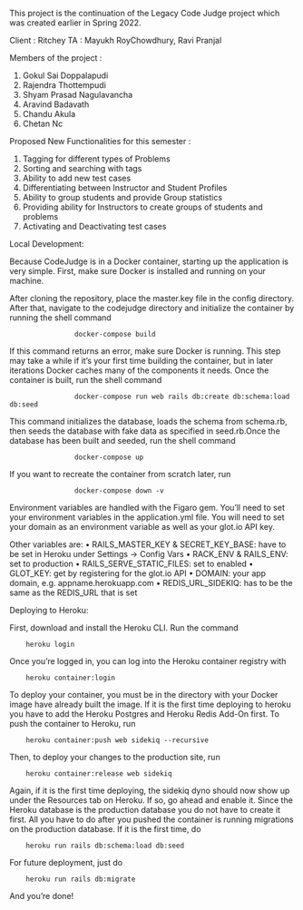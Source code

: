 
This project is the continuation of the Legacy Code Judge project which was created earlier in Spring 2022. 

Client : Ritchey
TA :  Mayukh RoyChowdhury, Ravi Pranjal

Members of the project :

1. Gokul Sai Doppalapudi
2. Rajendra Thottempudi
3. Shyam Prasad Nagulavancha
4. Aravind Badavath
5. Chandu Akula
6. Chetan Nc 


Proposed New Functionalities for this semester :

1. Tagging for different types of Problems
2. Sorting and searching with tags
3. Ability to add new test cases 
4. Differentiating between Instructor and Student Profiles
5. Ability to group students and provide Group statistics
6. Providing ability for Instructors to create groups of students and problems
7. Activating and Deactivating test cases

Local Development:

Because CodeJudge is in a Docker container, starting up the application is very simple. First, make sure Docker is installed and running on your machine.

After cloning the repository, place the master.key file in the config directory. After that, navigate to the codejudge directory and initialize the container by running the shell command

					docker-compose build
					
If this command returns an error, make sure Docker is running. This step may take a while if it’s your first time building the container, but in later
iterations Docker caches many of the components it needs. Once the container is built, run the shell command 
					
					docker-compose run web rails db:create db:schema:load db:seed
					
This command initializes the database, loads the schema from schema.rb, then seeds the database with fake data as specified in seed.rb.Once the database has been built and seeded, run the shell command

					docker-compose up
					
If you want to recreate the container from scratch later, run

					docker-compose down -v
					
Environment variables are handled with the Figaro gem. You’ll need to set your environment variables in the application.yml file. You will need to
set your domain as an environment variable as well as your glot.io API key.

Other variables are:
• RAILS_MASTER_KEY & SECRET_KEY_BASE: have to be set in Heroku
under Settings → Config Vars
• RACK_ENV & RAILS_ENV: set to production
• RAILS_SERVE_STATIC_FILES: set to enabled
• GLOT_KEY: get by registering for the glot.io API
• DOMAIN: your app domain, e.g. appname.herokuapp.com
• REDIS_URL_SIDEKIQ: has to be the same as the REDIS_URL that is set


Deploying to Heroku:

First, download and install the Heroku CLI. Run the command

		heroku login
		
Once you’re logged in, you can log into the Heroku container registry with

		heroku container:login
		
To deploy your container, you must be in the directory with your Docker image have already built the image. If it is the first time deploying to heroku
you have to add the Heroku Postgres and Heroku Redis Add-On first. To push the container to Heroku, run

		heroku container:push web sidekiq --recursive
		
Then, to deploy your changes to the production site, run

		heroku container:release web sidekiq


Again, if it is the first time deploying, the sidekiq dyno should now show up under the Resources tab on Heroku. If so, go ahead and enable it.
Since the Heroku database is the production database you do not have to create it first. All you have to do after you pushed the container is running migrations on the production database. If it is the first time, do

		heroku run rails db:schema:load db:seed
		
For future deployment, just do

		heroku run rails db:migrate
		
And you’re done!

